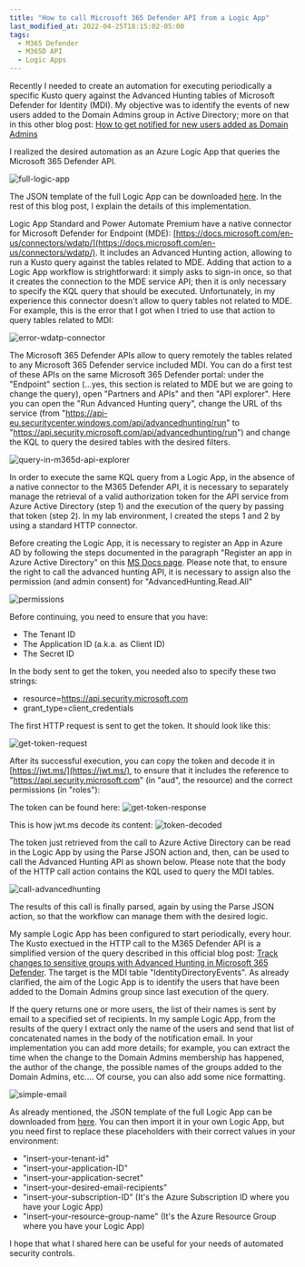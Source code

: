 ```yaml
---
title: "How to call Microsoft 365 Defender API from a Logic App"
last_modified_at: 2022-04-25T18:15:02-05:00
tags:
  - M365 Defender
  - M365D API
  - Logic Apps
---
```


Recently I needed to create an automation for executing periodically a specific Kusto query against the Advanced Hunting tables of Microsoft Defender for Identity (MDI). My objective was to identify the events of new users added to the Domain Admins group in Active Directory; more on that in this other blog post: [How to get notified for new users added as Domain Admins](https://stefanpems.github.io/How-to-get-notified-for-new-users-added-to-Domain-Admins/)

I realized the desired automation as an Azure Logic App that queries the Microsoft 365 Defender API. 

![full-logic-app](https://raw.githubusercontent.com/stefanpems/stefanpems.github.io/master/assets/2022-04-25-Logic%20App%20and%20M365DAPI/full-logic-app.png)

The JSON template of the full Logic App can be downloaded [here](https://github.com/stefanpems/m365defender/tree/main/Logic%20App). In the rest of this blog post, I explain the details of this implementation.

Logic App Standard and Power Automate Premium have a native connector for Microsoft Defender for Endpoint (MDE): [https://docs.microsoft.com/en-us/connectors/wdatp/](https://docs.microsoft.com/en-us/connectors/wdatp/). It includes an Advanced Hunting action, allowing to run a Kusto query against the tables related to MDE. Adding that action to a Logic App workflow is strightforward: it simply asks to sign-in once, so that it creates the connection to the MDE service API; then it is only necessary to specify the KQL query that should be executed.
Unfortunately, in my experience this connector doesn't allow to query tables not related to MDE. For example, this is the error that I got when I tried to use that action to query tables related to MDI:

![error-wdatp-connector](https://raw.githubusercontent.com/stefanpems/stefanpems.github.io/master/assets/2022-04-25-Logic%20App%20and%20M365DAPI/error-wdatp-connector.png)

The Microsoft 365 Defender APIs allow to query remotely the tables related to any Microsoft 365 Defender service included MDI. You can do a first test of these APIs on the same Microsoft 365 Defender portal: under the "Endpoint" section (...yes, this section is related to MDE but we are going to change the query), open "Partners and APIs" and then "API explorer". Here you can open the "Run Advanced Hunting query", change the URL of ths service (from "https://api-eu.securitycenter.windows.com/api/advancedhunting/run" to "https://api.security.microsoft.com/api/advancedhunting/run") and change the KQL to query the desired tables with the desired filters.

![query-in-m365d-api-explorer](https://raw.githubusercontent.com/stefanpems/stefanpems.github.io/ac148fbc909417253a863718df2b2efedbd06f01/assets/2022-04-25-Logic%20App%20and%20M365DAPI/query-in-m365d-api-explorer.png)

In order to execute the same KQL query from a Logic App, in the absence of a native connector to the M365 Defender API, it is necessary to separately manage the retrieval of a valid authorization token for the API service from Azure Active Directory (step 1) and the execution of the query by passing that token (step 2). In my lab environment, I created the steps 1 and 2 by using a standard HTTP connector.

Before creating the Logic App, it is necessary to register an App in Azure AD by following the steps documented in the paragraph "Register an app in Azure Active Directory" on this [MS Docs page](https://docs.microsoft.com/en-us/microsoft-365/security/defender/api-hello-world?view=o365-worldwide). Please note that, to ensure the right to call the advanced hunting API, it is necessary to assign also the permission (and admin consent) for "AdvancedHunting.Read.All" 

![permissions](https://raw.githubusercontent.com/stefanpems/stefanpems.github.io/master/assets/2022-04-25-Logic%20App%20and%20M365DAPI/permissions.png)

Before continuing, you need to ensure that you have:
* The Tenant ID
* The Application ID (a.k.a. as Client ID)
* The Secret ID

In the body sent to get the token, you needed also to specify these two strings:
* resource=https://api.security.microsoft.com
* grant_type=client_credentials

The first HTTP request is sent to get the token. It should look like this:

![get-token-request](https://raw.githubusercontent.com/stefanpems/stefanpems.github.io/master/assets/2022-04-25-Logic%20App%20and%20M365DAPI/get-token-req.png)

After its successful execution, you can copy the token and decode it in [https://jwt.ms/](https://jwt.ms/), to ensure that it includes the reference to "https://api.security.microsoft.com" (in "aud", the resource) and the correct permissions (in "roles"):

The token can be found here:
![get-token-response](https://raw.githubusercontent.com/stefanpems/stefanpems.github.io/master/assets/2022-04-25-Logic%20App%20and%20M365DAPI/get-token.res.png)

This is how jwt.ms decode its content:
![token-decoded](https://raw.githubusercontent.com/stefanpems/stefanpems.github.io/master/assets/2022-04-25-Logic%20App%20and%20M365DAPI/token-decoded.png)

The token just retrieved from the call to Azure Active Directory can be read in the Logic App by using the Parse JSON action and, then, can be used to call the Advanced Hunting API as shown below. Please note that the body of the HTTP call action contains the KQL used to query the MDI tables.

![call-advancedhunting](https://raw.githubusercontent.com/stefanpems/stefanpems.github.io/master/assets/2022-04-25-Logic%20App%20and%20M365DAPI/call-advanced-hunting-api.png)

The results of this call is finally parsed, again by using the Parse JSON action, so that the workflow can manage them with the desired logic.

My sample Logic App has been configured to start periodically, every hour. The Kusto exectued in the HTTP call to the M365 Defender API is a simplified version of the query described in this official blog post: [Track changes to sensitive groups with Advanced Hunting in Microsoft 365 Defender](https://techcommunity.microsoft.com/t5/security-compliance-and-identity/track-changes-to-sensitive-groups-with-advanced-hunting-in/ba-p/3275198). The target is the MDI table "IdentityDirectoryEvents". As already clarified, the aim of the Logic App is to identify the users that have been added to the Domain Admins group since last execution of the query. 

If the query returns one or more users, the list of their names is sent by email to a specified set of recipients. In my sample Logic App, from the results of the query I extract only the name of the users and send that list of concatenated names in the body of the notification email. In your implementation you can add more details; for example, you can extract the time when the change to the Domain Admins membership has happened, the author of the change, the possible names of the groups added to the Domain Admins, etc.... Of course, you can also add some nice formatting.

![simple-email](https://raw.githubusercontent.com/stefanpems/stefanpems.github.io/master/assets/2022-04-25-Logic%20App%20and%20M365DAPI/simple-email.png)

As already mentioned, the JSON template of the full Logic App can be downloaded from [here](https://github.com/stefanpems/m365defender/tree/main/Logic%20App). You can then import it in your own Logic App, but you need first to replace these placeholders with their correct values in your environment:
* "insert-your-tenant-id"
* "insert-your-application-ID"
* "insert-your-application-secret" 
* "insert-your-desired-email-recipients"
* "insert-your-subscription-ID" (It's the Azure Subscription ID where you have your Logic App)
* "insert-your-resource-group-name" (It's the Azure Resource Group where you have your Logic App)

I hope that what I shared here can be useful for your needs of automated security controls.